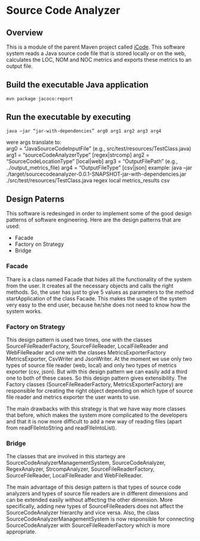 # Source Code Analyzer

## Overview
This is a module of the parent Maven project called [iCode](https://github.com/AdamPanag/iCode). This software system reads a Java source code file that is stored locally or on the web, calculates the LOC, NOM and NOC metrics and exports these metrics to an output file.

## Build the executable Java application
	mvn package jacoco:report

## Run the executable by executing
	java –jar “jar-with-dependencies” arg0 arg1 arg2 arg3 arg4
were args translate to: 	
	arg0 = “JavaSourceCodeInputFile” (e.g., src/test/resources/TestClass.java)
	arg1 = “sourceCodeAnalyzerType” [regex|strcomp]
	arg2 = “SourceCodeLocationType” [local|web]
	arg3 = “OutputFilePath” (e.g., ../output_metrics_file)
	arg4 = “OutputFileType” [csv|json]
example: 
	java –jar ./target/sourcecodeanalyzer-0.0.1-SNAPSHOT-jar-with-dependencies.jar ./src/test/resources/TestClass.java regex local metrics_results csv

## Design Paterns
This software is redesinged in order to implement some of the good design patterns of software engineering. Here are the design patterns that are used:
* Facade
* Factory on Strategy
* Bridge

### Facade
Thare is a class named Facade that hides all the functionality of the system from the user. It creates all the necessary objects and calls the right methods. So, the user has just to give 5 values as parameters to the method startApplication of the class Facade. This makes the usage of the system very easy to the end user, because he/she does not need to know how the system works.

### Factory on Strategy
This design pattern is used two times, one with the classes SourceFileReaderFactory, SourceFileReader, LocalFileReader and WebFileReader and one with the classes MetricsExporterFactory MetricsExporter, CsvWriter and JsonWriter. At the moment we use only two types of source file reader (web, local) and only two types of metrics exporter (csv, json). But with this design pattern we can easily add a third one to both of these cases. So this design pattern gives extensibility. The Factory classes  (SourceFileReaderFactory, MetricsExporterFactory) are responsible for creating the right object depending on which type of source file reader and metrics exporter the user wants to use.

The main drawbacks with this strategy is that we have way more classes that before, which makes the system more complicated to the developers and that it is now more difficult to add a new way of reading files (apart from readFIleIntoString and readFIleIntoList).

### Bridge
The classes that are involved in this startegy are SourceCodeAnalyzerManagementSystem, SourceCodeAnalyzer, RegexAnalyzer, StrcompAnalyzer, SourceFileReaderFactory, SourceFileReader, LocalFileReader and WebFileReader.

The main advantage of this design pattern is that types of source code analyzers and types of source file readers are in different dimensions and can be extended easily without affecting the other dimension. More specifically, adding new types of SourceFileReaders does not affect the SourceCodeAnalyzer hierarchy and vice versa. Also, the class SourceCodeAnalyzerManagementSystem is now responsible for connecting SourceCodeAnalyzer with SourceFileReaderFactory which is more appropriate.